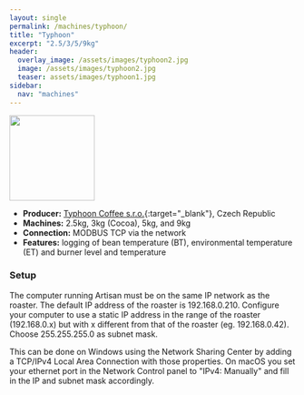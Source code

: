```yaml
---
layout: single
permalink: /machines/typhoon/
title: "Typhoon"
excerpt: "2.5/3/5/9kg"
header:
  overlay_image: /assets/images/typhoon2.jpg
  image: /assets/images/typhoon2.jpg
  teaser: assets/images/typhoon1.jpg
sidebar:
  nav: "machines"
---
```


<img class="tab-image" src="{{ site.baseurl }}/assets/images/supporter-badge.png" width="150px">

* __Producer:__ [Typhoon Coffee s.r.o.](https://typhoon.coffee/){:target="_blank"}, Czech Republic
* __Machines:__ 2.5kg, 3kg (Cocoa), 5kg, and 9kg
* __Connection:__ MODBUS TCP via the network
* __Features:__ logging of bean temperature (BT), environmental temperature (ET) and burner level and temperature


### Setup

The computer running Artisan must be on the same IP network as the roaster. The default IP address of the roaster is 192.168.0.210. Configure your computer to use a static IP address in the range of the roaster (192.168.0.x) but with x different from that of the roaster (eg. 192.168.0.42). Choose 255.255.255.0 as subnet mask. 
 
This can be done on Windows using the Network Sharing Center by adding a TCP/IPv4 Local Area Connection with those properties. On macOS you set your ethernet port in the Network Control panel to "IPv4: Manually" and fill in the IP and subnet mask accordingly.